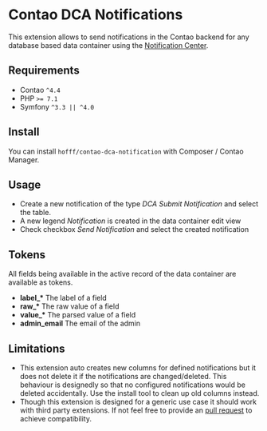 Contao DCA Notifications
========================

This extension allows to send notifications in the Contao backend for any database based data container using the 
[Notification Center].

Requirements
------------

 - Contao `^4.4`
 - PHP `>= 7.1`
 - Symfony `^3.3 || ^4.0`
 
Install
-------

You can install `hofff/contao-dca-notification` with Composer / Contao Manager.

Usage
-----

 - Create a new notification of the type *DCA Submit Notification* and select the table.
 - A new legend *Notification* is created in the data container edit view
 - Check checkbox *Send Notification* and select the created notification
 
Tokens
------

All fields being available in the active record of the data container are available as tokens.

 - **label_\*** The label of a field
 - **raw_\*** The raw value of a field
 - **value_\***  The parsed value of a field
 - **admin_email** The email of the admin
 
Limitations
-----------

 - This extension auto creates new columns for defined notifications but it does not delete it if the notifications are 
   changed/deleted. This behaviour is designedly so that no configured notifications would be deleted accidentally. Use
   the install tool to clean up old columns instead.
 - Though this extension is designed for a generic use case it should work with third party extensions. If not feel free
   to provide an [pull request] to achieve compatibility.  

[Notification Center]: https://github.com/terminal42/contao-notification_center
[pull request]: https://github.com/hofff/contao-dca-notification/pulls
